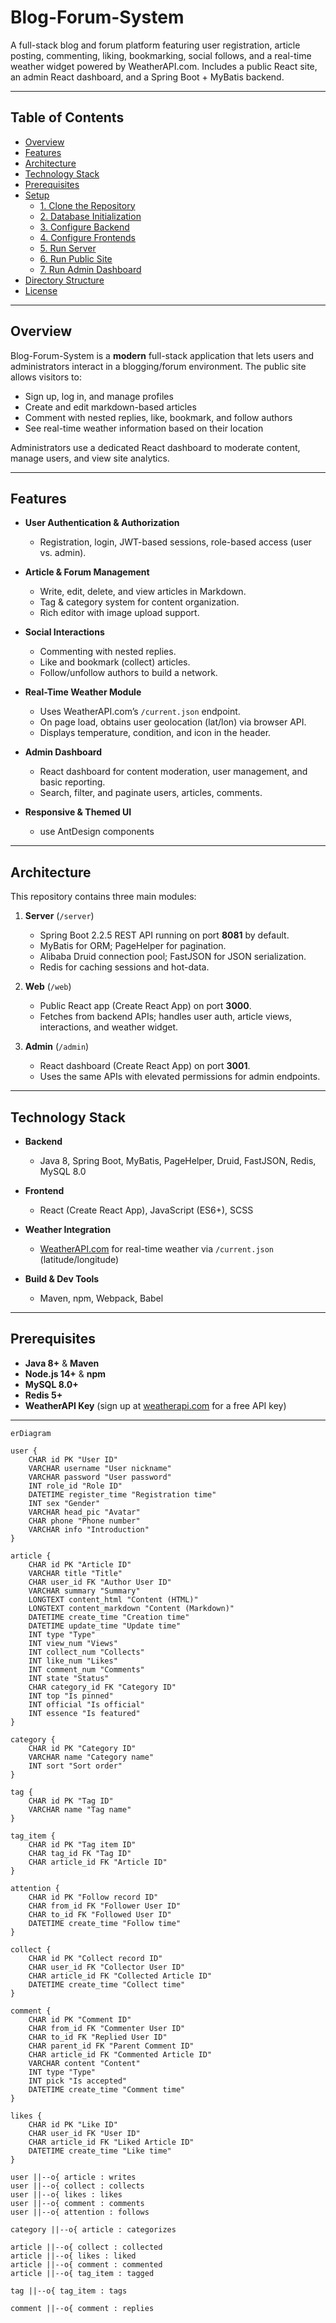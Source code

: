 # Blog-Forum-System

A full-stack blog and forum platform featuring user registration, article posting, commenting, liking, bookmarking, social follows, and a real-time weather widget powered by WeatherAPI.com. Includes a public React site, an admin React dashboard, and a Spring Boot + MyBatis backend.

---

## Table of Contents

- [Overview](#overview)  
- [Features](#features)  
- [Architecture](#architecture)  
- [Technology Stack](#technology-stack)  
- [Prerequisites](#prerequisites)  
- [Setup](#setup)  
  - [1. Clone the Repository](#1-clone-the-repository)  
  - [2. Database Initialization](#2-database-initialization)  
  - [3. Configure Backend](#3-configure-backend)  
  - [4. Configure Frontends](#4-configure-frontends)  
  - [5. Run Server](#5-run-server)  
  - [6. Run Public Site](#6-run-public-site)  
  - [7. Run Admin Dashboard](#7-run-admin-dashboard)  
- [Directory Structure](#directory-structure)  
- [License](#license)  

---

## Overview

Blog-Forum-System is a **modern** full-stack application that lets users and administrators interact in a blogging/forum environment. The public site allows visitors to:

- Sign up, log in, and manage profiles  
- Create and edit markdown-based articles  
- Comment with nested replies, like, bookmark, and follow authors  
- See real-time weather information based on their location  

Administrators use a dedicated React dashboard to moderate content, manage users, and view site analytics.

---

## Features

- **User Authentication & Authorization**  
  - Registration, login, JWT-based sessions, role-based access (user vs. admin).  

- **Article & Forum Management**  
  - Write, edit, delete, and view articles in Markdown.  
  - Tag & category system for content organization.  
  - Rich editor with image upload support.  

- **Social Interactions**  
  - Commenting with nested replies.  
  - Like and bookmark (collect) articles.  
  - Follow/unfollow authors to build a network.  

- **Real-Time Weather Module**  
  - Uses WeatherAPI.com’s `/current.json` endpoint.  
  - On page load, obtains user geolocation (lat/lon) via browser API.  
  - Displays temperature, condition, and icon in the header.  

- **Admin Dashboard**  
  - React dashboard for content moderation, user management, and basic reporting.  
  - Search, filter, and paginate users, articles, comments.  

- **Responsive & Themed UI**  
  - use AntDesign components
---

## Architecture

This repository contains three main modules:

1. **Server** (`/server`)  
   - Spring Boot 2.2.5 REST API running on port **8081** by default.  
   - MyBatis for ORM; PageHelper for pagination.  
   - Alibaba Druid connection pool; FastJSON for JSON serialization.  
   - Redis for caching sessions and hot-data.  

2. **Web** (`/web`)  
   - Public React app (Create React App) on port **3000**.  
   - Fetches from backend APIs; handles user auth, article views, interactions, and weather widget.  

3. **Admin** (`/admin`)  
   - React dashboard (Create React App) on port **3001**.  
   - Uses the same APIs with elevated permissions for admin endpoints.

---

## Technology Stack

- **Backend**  
  - Java 8, Spring Boot, MyBatis, PageHelper, Druid, FastJSON, Redis, MySQL 8.0  

- **Frontend**  
  - React (Create React App), JavaScript (ES6+), SCSS  

- **Weather Integration**  
  - [WeatherAPI.com](https://www.weatherapi.com/) for real-time weather via `/current.json` (latitude/longitude)  

- **Build & Dev Tools**  
  - Maven, npm, Webpack, Babel  

---

## Prerequisites

- **Java 8+** & **Maven**  
- **Node.js 14+** & **npm**  
- **MySQL 8.0+**  
- **Redis 5+**  
- **WeatherAPI Key** (sign up at [weatherapi.com](https://www.weatherapi.com/) for a free API key)  

---


```mermaid
erDiagram

user {
    CHAR id PK "User ID"
    VARCHAR username "User nickname"
    VARCHAR password "User password"
    INT role_id "Role ID"
    DATETIME register_time "Registration time"
    INT sex "Gender"
    VARCHAR head_pic "Avatar"
    CHAR phone "Phone number"
    VARCHAR info "Introduction"
}

article {
    CHAR id PK "Article ID"
    VARCHAR title "Title"
    CHAR user_id FK "Author User ID"
    VARCHAR summary "Summary"
    LONGTEXT content_html "Content (HTML)"
    LONGTEXT content_markdown "Content (Markdown)"
    DATETIME create_time "Creation time"
    DATETIME update_time "Update time"
    INT type "Type"
    INT view_num "Views"
    INT collect_num "Collects"
    INT like_num "Likes"
    INT comment_num "Comments"
    INT state "Status"
    CHAR category_id FK "Category ID"
    INT top "Is pinned"
    INT official "Is official"
    INT essence "Is featured"
}

category {
    CHAR id PK "Category ID"
    VARCHAR name "Category name"
    INT sort "Sort order"
}

tag {
    CHAR id PK "Tag ID"
    VARCHAR name "Tag name"
}

tag_item {
    CHAR id PK "Tag item ID"
    CHAR tag_id FK "Tag ID"
    CHAR article_id FK "Article ID"
}

attention {
    CHAR id PK "Follow record ID"
    CHAR from_id FK "Follower User ID"
    CHAR to_id FK "Followed User ID"
    DATETIME create_time "Follow time"
}

collect {
    CHAR id PK "Collect record ID"
    CHAR user_id FK "Collector User ID"
    CHAR article_id FK "Collected Article ID"
    DATETIME create_time "Collect time"
}

comment {
    CHAR id PK "Comment ID"
    CHAR from_id FK "Commenter User ID"
    CHAR to_id FK "Replied User ID"
    CHAR parent_id FK "Parent Comment ID"
    CHAR article_id FK "Commented Article ID"
    VARCHAR content "Content"
    INT type "Type"
    INT pick "Is accepted"
    DATETIME create_time "Comment time"
}

likes {
    CHAR id PK "Like ID"
    CHAR user_id FK "User ID"
    CHAR article_id FK "Liked Article ID"
    DATETIME create_time "Like time"
}

user ||--o{ article : writes
user ||--o{ collect : collects
user ||--o{ likes : likes
user ||--o{ comment : comments
user ||--o{ attention : follows

category ||--o{ article : categorizes

article ||--o{ collect : collected
article ||--o{ likes : liked
article ||--o{ comment : commented
article ||--o{ tag_item : tagged

tag ||--o{ tag_item : tags

comment ||--o{ comment : replies
```
